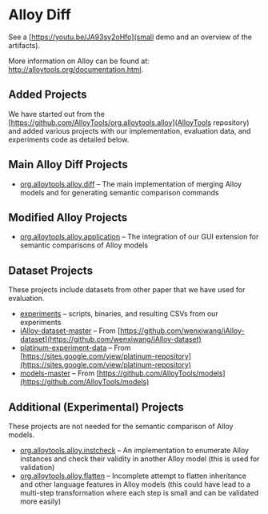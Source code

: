 # Alloy Diff 

See a [https://youtu.be/JA93sy2oHfo](small demo and an overview of the artifacts).

More information on Alloy can be found at: http://alloytools.org/documentation.html.

## Added Projects

We have started out from the [https://github.com/AlloyTools/org.alloytools.alloy](AlloyTools repository) and added various projects with our implementation, evaluation data, and experiments code as detailed below.

## Main Alloy Diff Projects

* [org.alloytools.alloy.diff](org.alloytools.alloy.diff) – The main implementation of merging Alloy models and for generating semantic comparison commands

## Modified Alloy Projects

* [org.alloytools.alloy.application](org.alloytools.alloy.application) – The integration of our GUI extension for semantic comparisons of Alloy models

## Dataset Projects

These projects include datasets from other paper that we have used for evaluation.

* [experiments](experiments) – scripts, binaries, and resulting CSVs from our experiments
* [iAlloy-dataset-master](iAlloy-dataset-master) – From [https://github.com/wenxiwang/iAlloy-dataset](https://github.com/wenxiwang/iAlloy-dataset)
* [platinum-experiment-data](platinum-experiment-data) – From [https://sites.google.com/view/platinum-repository](https://sites.google.com/view/platinum-repository)
* [models-master](models-master) – From [https://github.com/AlloyTools/models](https://github.com/AlloyTools/models)


## Additional (Experimental) Projects

These projects are not needed for the semantic comparison of Alloy models.

* [org.alloytools.alloy.instcheck](org.alloytools.alloy.instcheck) – An implementation to enumerate Alloy instances and check their validity in another Alloy model (this is used for validation)
* [org.alloytools.alloy.flatten](org.alloytools.alloy.flatten) – Incomplete attempt to flatten inheritance and other language features in Alloy models (this could have lead to a multi-step transformation where each step is small and can be validated more easily)



## 